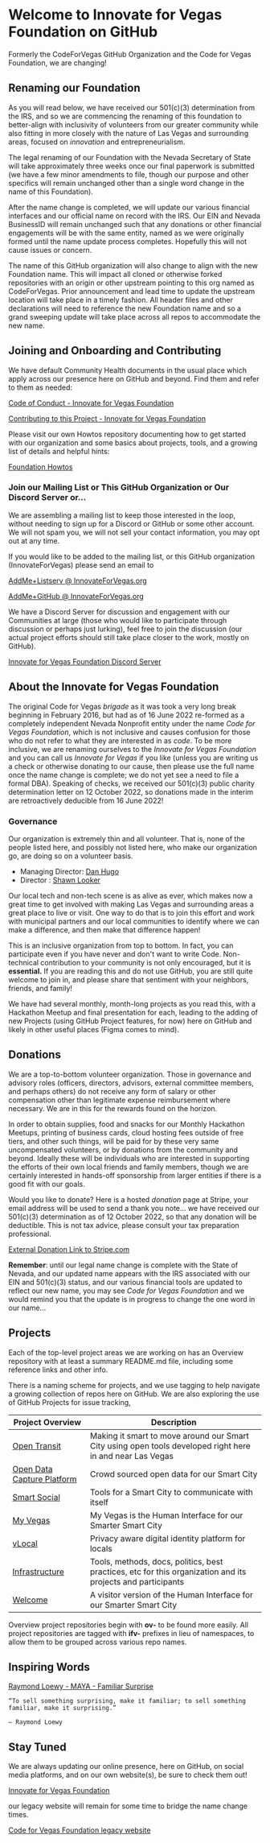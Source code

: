<!--
 Copyright (C) 2022 Innovate for Vegas Foundation
 
 This file is part of .github.
 
 .github is free software: you can redistribute it and/or modify
 it under the terms of the GNU General Public License as published by
 the Free Software Foundation, either version 3 of the License, or
 (at your option) any later version.
 
 .github is distributed in the hope that it will be useful,
 but WITHOUT ANY WARRANTY; without even the implied warranty of
 MERCHANTABILITY or FITNESS FOR A PARTICULAR PURPOSE.  See the
 GNU General Public License for more details.
 
 You should have received a copy of the GNU General Public License
 along with .github.  If not, see <http://www.gnu.org/licenses/>.
-->

# Welcome to Innovate for Vegas Foundation on GitHub

Formerly the CodeForVegas GitHub Organization and the Code for Vegas Foundation, we are changing!

## Renaming our Foundation

As you will read below, we have received our 501(c)(3) determination from the IRS, and so we are commencing the renaming of this foundation to better-align with inclusivity of volunteers from our greater community while also fitting in more closely with the nature of Las Vegas and surrounding areas, focused on *innovation* and entrepreneurialism.

The legal renaming of our Foundation with the Nevada Secretary of State will take approximately three weeks once our final paperwork is submitted (we have a few minor amendments to file, though our purpose and other specifics will remain unchanged other than a single word change in the name of this Foundation).

After the name change is completed, we will update our various financial interfaces and our official name on record with the IRS. Our EIN and Nevada BusinessID will remain unchanged such that any donations or other financial engagements will be with the same entity, named as we were originally formed until the name update process completes. Hopefully this will not cause issues or concern.

The name of this GitHub organization will also change to align with the new Foundation name. This will impact all cloned or otherwise forked repositories with an origin or other upstream pointing to this org named as CodeForVegas. Prior announcement and lead time to update the upstream location will take place in a timely fashion. All header files and other declarations will need to reference the new Foundation name and so a grand sweeping update will take place across all repos to accommodate the new name.

## Joining and Onboarding and Contributing

We have default Community Health documents in the usual place which apply across our presence here on GitHub and beyond. Find them and refer to them as needed:

[Code of Conduct - Innovate for Vegas Foundation](https://github.com/InnovateForVegas/.github/blob/main/CODE_OF_CONDUCT.md)

[Contributing to this Project - Innovate for Vegas Foundation](https://github.com/InnovateForVegas/.github/blob/main/CONTRIBUTING.md)

Please visit our own Howtos repository documenting how to get started with our organization and some basics about projects, tools, and a growing list of details and helpful hints:

[Foundation Howtos](https://github.com/InnovateForVegas/doc-org-howtos)

### Join our Mailing List or This GitHub Organization or Our Discord Server or…

We are assembling a mailing list to keep those interested in the loop, without needing to sign up for a Discord or GitHub or some other account. We will not spam you, we will not sell your contact information, you may opt out at any time.

If you would like to be added to the mailing list, or this GitHub organization (InnovateForVegas) please send an email to

[AddMe+Listserv @ InnovateForVegas.org](mailto:addme+listserv@innovateforvegas.org)

[AddMe+GitHub @ InnovateForVegas.org](mailto:addme+github@innovateforvegas.org)

We have a Discord Server for discussion and engagement with our Communities at large (those who would like to participate through discussion or perhaps just lurking), feel free to join the discussion (our actual project efforts should still take place closer to the work, mostly on GitHub).

[Innovate for Vegas Foundation Discord Server](https://discord.com/invite/gh5FAahd9P)

## About the Innovate for Vegas Foundation

The original Code for Vegas *brigade* as it was took a very long break beginning in February 2016, but had as of 16 June 2022 re-formed as a completely independent Nevada Nonprofit entity under the name *Code for Vegas Foundation*, which is not inclusive and causes confusion for those who do not refer to what they are interested in as *code*. To be more inclusive, we are renaming ourselves to the *Innovate for Vegas Foundation* and you can call us *Innovate for Vegas* if you like (unless you are writing us a check or otherwise donating to our cause, then please use the full name once the name change is complete; we do not yet see a need to file a formal DBA). Speaking of checks, we received our 501(c)(3) public charity determination letter on 12 October 2022, so donations made in the interim are retroactively deducible from 16 June 2022!

### Governance

Our organization is extremely thin and all volunteer. That is, none of the people listed here, and possibly not listed here, who make our organization go, are doing so on a volunteer basis.

* Managing Director: [Dan Hugo](https://github.com/DanHugoDanHugo)
* Director : [Shawn Looker](https://github.com/slooker)

Our local tech and non-tech scene is as alive as ever, which makes now a great time to get involved with making Las Vegas and surrounding areas a great place to live or visit. One way to do that is to join this effort and work with municipal partners and our local communities to identify where we can make a difference, and then make that difference happen!

This is an inclusive organization from top to bottom. In fact, you can participate even if you have never and don't want to write Code. Non-technical contribution to your community is not only encouraged, but it is **essential.** If you are reading this and do not use GitHub, you are still quite welcome to join in, and please share that sentiment with your neighbors, friends, and family!

We have had several monthly, month-long projects as you read this, with a Hackathon Meetup and final presentation for each, leading to the adding of new Projects (using GitHub Project features, for now) here on GitHub and likely in other useful places (Figma comes to mind).

## Donations

We are a top-to-bottom volunteer organization. Those in governance and advisory roles (officers, directors, advisors, external committee members, and perhaps others) do not receive any form of salary or other compensation other than legitimate expense reimbursement where necessary. We are in this for the rewards found on the horizon.

In order to obtain supplies, food and snacks for our Monthly Hackathon Meetups, printing of business cards, cloud hosting fees outside of free tiers, and other such things, will be paid for by these very same uncompensated volunteers, or by donations from the community and beyond. Ideally these will be individuals who are interested in supporting the efforts of their own local friends and family members, though we are certainly interested in hands-off sponsorship from larger entities if there is a good fit with our goals.

Would you like to donate? Here is a hosted *donation* page at Stripe, your email address will be used to send a thank you note… we have received our 501(c)(3) determination as of 12 October 2022, so that any donation will be deductible. This is not tax advice, please consult your tax preparation professional.

[External Donation Link to Stripe.com](https://donate.stripe.com/5kA7sX79naDF6Ri4gg)

**Remember**: until our legal name change is complete with the State of Nevada, and our updated name appears with the IRS associated with our EIN and 501(c)(3) status, and our various financial tools are updated to reflect our new name, you may see *Code for Vegas Foundation* and we would remind you that the update is in progress to change the one word in our name…

## Projects

Each of the top-level project areas we are working on has an Overview repository with at least a summary README.md file, including some reference links and other info.

There is a naming scheme for projects, and we use tagging to help navigate a growing collection of repos here on GitHub. We are also exploring the use of GitHub Projects for issue tracking,

|Project Overview                                                                                | Description                                                                                                 |
|------------------------------------------------------------------------------------------------|-------------------------------------------------------------------------------------------------------------|
|[Open Transit](https://github.com/InnovateForVegas/ov-open-transit)                             | Making it smart to move around our Smart City using open tools developed right here in and near Las Vegas   |
|[Open Data Capture Platform](https://github.com/InnovateForVegas/ov-open-data-capture-platform) | Crowd sourced open data for our Smart City                                                                  |
|[Smart Social](https://github.com/InnovateForVegas/ov-smart-social)                             | Tools for a Smart City to communicate with itself                                                           |
|[My Vegas](https://github.com/InnovateForVegas/ov-my-vegas)                                     | My Vegas is the Human Interface for our Smarter Smart City                                                  |
|[vLocal](https://github.com/InnovateForVegas/ov-vlocal)                                         | Privacy aware digital identity platform for locals                                                          |
|[Infrastructure](https://github.com/InnovateForVegas/ov-infrastructure)                         | Tools, methods, docs, politics, best practices, etc for this organization and its projects and participants |
|[Welcome](https://github.com/InnovateForVegas/ov-welcome)                                       | A visitor version of the Human Interface for our Smarter Smart City                                         |

Overview project repositories begin with **ov-** to be found more easily. All project repositories are tagged with **ifv-** prefixes in lieu of namespaces, to allow them to be grouped across various repo names.

## Inspiring Words

[Raymond Loewy - MAYA - Familiar Surprise](https://uxdesign.cc/most-advanced-yet-acceptable-theory-meets-digital-product-innovation-f14897147dd5)

    “To sell something surprising, make it familiar; to sell something familiar, make it surprising.”

    — Raymond Loewy

## Stay Tuned

We are always updating our online presence, here on GitHub, on social media platforms, and on our own website(s), be sure to check them out!

[Innovate for Vegas Foundation](https://innovateforvegas.org)

our legacy website will remain for some time to bridge the name change times.

[Code for Vegas Foundation legacy website](https://codeforvegas.org)
